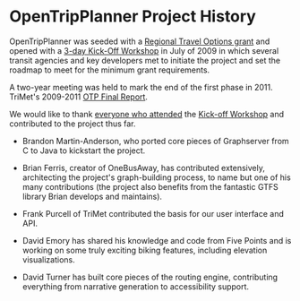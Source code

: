 # OpenTripPlanner Project History

OpenTripPlanner was seeded with a [Regional Travel Options grant](http://www.oregonmetro.gov/index.cfm/go/by.web/id=21470) and opened with a [3-day Kick-Off Workshop](https://github.com/opentripplanner/OpenTripPlanner/wiki/kick-off-workshop) in July of 2009 in which several transit agencies and key developers met to initiate the project and set the roadmap to meet for the minimum grant requirements.

A two-year meeting was held to mark the end of the first phase in 2011.
TriMet's 2009-2011 [OTP Final Report](https://github.com/opentripplanner/OpenTripPlanner/wiki/Reports/OTP%20Final%20Report%20-%20Metro%202009-2011%20RTO%20Grant.pdf).

We would like to thank [everyone who attended](https://github.com/openplans/OpenTripPlanner/wiki/WorkingGroup) the [Kick-off Workshop](https://github.com/openplans/OpenTripPlanner/wiki/kick-off-workshop) and contributed to the project thus far.

 * Brandon Martin-Anderson, who ported core pieces of Graphserver from C to Java to kickstart the project.

 * Brian Ferris, creator of OneBusAway, has contributed extensively, architecting the project's graph-building process, to name but one of his many contributions (the project also benefits from the fantastic GTFS library Brian develops and maintains). 

 * Frank Purcell of TriMet contributed the basis for our user interface and API. 

 * David Emory has shared his knowledge and code from Five Points and is working on some truly exciting biking features, including elevation visualizations.

 * David Turner has built core pieces of the routing engine, contributing everything from narrative generation to accessibility support.